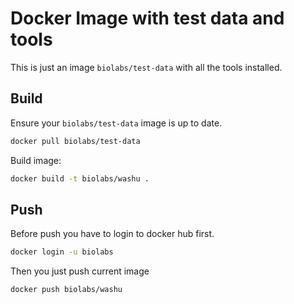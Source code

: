 Docker Image with test data and tools
=====================================

This is just an image `biolabs/test-data` with all the tools installed. 

Build
-----
Ensure your `biolabs/test-data` image is up to date.
```bash
docker pull biolabs/test-data
```

Build image:
```bash
docker build -t biolabs/washu .
```

Push
----
Before push you have to login to docker hub first.
```bash
docker login -u biolabs
```

Then you just push current image 
```bash
docker push biolabs/washu
```
